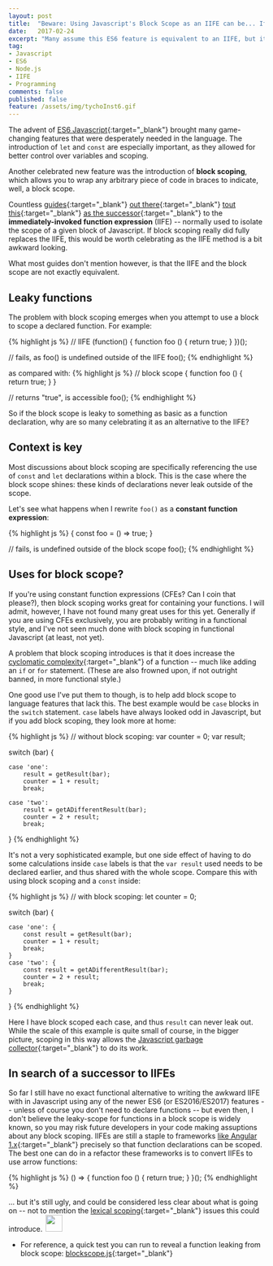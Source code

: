```yaml
---
layout: post
title:  "Beware: Using Javascript's Block Scope as an IIFE can be... Iffy"
date:   2017-02-24
excerpt: "Many assume this ES6 feature is equivalent to an IIFE, but it can be quite leaky if you're not careful"
tag:
- Javascript
- ES6
- Node.js
- IIFE
- Programming
comments: false
published: false
feature: /assets/img/tychoInst6.gif
---
```


The advent of [ES6 Javascript](http://es6-features.org/){:target="_blank"} brought many game-changing features that were desperately needed in the language. The introduction of `let` and `const` are especially important, as they allowed for better control over variables and scoping.

Another celebrated new feature was the introduction of **block scoping**, which allows you to wrap any arbitrary piece of code in braces to indicate, well, a block scope.

Countless [guides](https://jack.ofspades.com/es6-iife-with-fat-arrow-functions/){:target="_blank"} [out there](http://wesbos.com/es6-block-scope-iife/){:target="_blank"} [tout this](https://medium.freecodecamp.com/5-javascript-bad-parts-that-are-fixed-in-es6-c7c45d44fd81#.pvazi981g){:target="_blank"} [as the successor](http://www.benmvp.com/learning-es6-block-level-scoping-let-const/){:target="_blank"} to the **immediately-invoked function expression** (IIFE) -- normally used to isolate the scope of a given block of Javascript. If block scoping really did fully replaces the IIFE, this would be worth celebrating as the IIFE method is a bit awkward looking.

What most guides don't mention however, is that the IIFE and the block scope are not exactly equivalent.

## Leaky functions

The problem with block scoping emerges when you attempt to use a block to scope a declared function. For example:

{% highlight js %}
// IIFE
(function() {
    function foo () {
        return true;
    }
})();

// fails, as foo() is undefined outside of the IIFE
foo();
{% endhighlight %}

as compared with:
{% highlight js %}
// block scope
{
    function foo () {
        return true;
    }
}

// returns "true", is accessible
foo();
{% endhighlight %}

So if the block scope is leaky to something as basic as a function declaration, why are so many celebrating it as an alternative to the IIFE?

## Context is key

Most discussions about block scoping are specifically referencing the use of `const` and `let` declarations within a block. This is the case where the block scope shines: these kinds of declarations never leak outside of the scope.

Let's see what happens when I rewrite `foo()` as a **constant function expression**:

{% highlight js %}
{
    const foo = () => true;
}

// fails, is undefined outside of the block scope
foo();
{% endhighlight %}

## Uses for block scope?

If you're using constant function expressions (CFEs? Can I coin that please?), then block scoping works great for containing your functions. I will admit, however, I have not found many great uses for this yet. Generally if you are using CFEs exclusively, you are probably writing in a functional style, and I've not seen much done with block scoping in functional Javascript (at least, not yet).

A problem that block scoping introduces is that it does increase the [cyclomatic complexity](https://en.wikipedia.org/wiki/Cyclomatic_complexity){:target="_blank"} of a function -- much like adding an `if` or `for` statement. (These are also frowned upon, if not outright banned, in more functional style.)

One good use I've put them to though, is to help add block scope to language features that lack this. The best example would be `case` blocks in the `switch` statement. `case` labels have always looked odd in Javascript, but if you add block scoping, they look more at home:

{% highlight js %}
// without block scoping:
var counter = 0;
var result;

switch (bar) {
    
    case 'one':
        result = getResult(bar);
        counter = 1 + result;
        break;

    case 'two':
        result = getADifferentResult(bar);
        counter = 2 + result;
        break;
}
{% endhighlight %}

It's not a very sophisticated example, but one side effect of having to do some calculations inside `case` labels is that the `var result` used needs to be declared earlier, and thus shared with the whole scope. Compare this with using block scoping and a `const` inside:

{% highlight js %}
// with block scoping:
let counter = 0;

switch (bar) {
    
    case 'one': {
        const result = getResult(bar);
        counter = 1 + result;
        break;
    }
    case 'two': {
        const result = getADifferentResult(bar);
        counter = 2 + result;
        break;
    }
}
{% endhighlight %}

Here I have block scoped each case, and thus `result` can never leak out. While the scale of this example is quite small of course, in the bigger picture, scoping in this way allows the [Javascript garbage collector](https://auth0.com/blog/four-types-of-leaks-in-your-javascript-code-and-how-to-get-rid-of-them/){:target="_blank"} to do its work.

## In search of a successor to IIFEs

So far I still have no exact functional alternative to writing the awkward IIFE with in Javascript using any of the newer ES6 (or ES2016/ES2017) features -- unless of course you don't need to declare functions -- but even then, I don't believe the leaky-scope for functions in a block scope is widely known, so you may risk future developers in your code making assuptions about any block scoping. IIFEs are still a staple to frameworks [like Angular 1.x](https://toddmotto.com/minimal-angular-module-syntax-approach-using-an-iife/#introducing-an-iife){:target="_blank"} precisely so that function declarations can be scoped. The best one can do in a refactor these frameworks is to convert IIFEs to use arrow functions:

{% highlight js %}
() => {
    function foo () {
        return true;
    }
}();
{% endhighlight %}

... but it's still ugly, and could be considered less clear about what is going on -- not to mention the [lexical scoping](https://toddmotto.com/es6-arrow-functions-syntaxes-and-lexical-scoping/){:target="_blank"} issues this could introduce.<img src="http://robporter.ca/assets/img/feather-7.svg" style="width:33px;height:33px;display:inline;padding-left:6px" />

* For reference, a quick test you can run to reveal a function leaking from block scope: [blockscope.js](https://gist.github.com/rgeraldporter/3f94db1d0b5515789c9675cb659b7cc3){:target="_blank"}